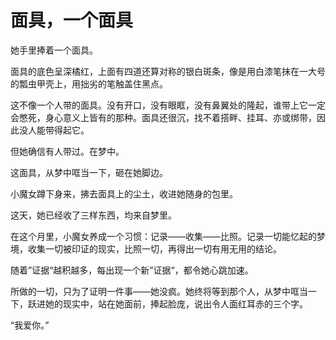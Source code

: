 # 面具，一个面具

她手里捧着一个面具。

面具的底色呈深橘红，上面有四道还算对称的银白斑条，像是用白漆笔抹在一大号的瓢虫甲壳上，用拙劣的笔触盖住黑点。

这不像一个人带的面具。没有开口，没有眼眶，没有鼻翼处的隆起，谁带上它一定会憋死，身心意义上皆有的那种。面具还很沉，找不着搭畔、挂耳、亦或绑带，因此没人能带得起它。

但她确信有人带过。在梦中。

这面具，从梦中哐当一下，砸在她脚边。

小魔女蹲下身来，拂去面具上的尘土，收进她随身的包里。

这天，她已经收了三样东西，均来自梦里。

在这个月里，小魔女养成一个习惯：记录——收集——比照。记录一切能忆起的梦境，收集一切被印证的现实，比照一切，再得出一切有用无用的结论。

随着”证据“越积越多，每出现一个新”证据“，都令她心跳加速。

所做的一切，只为了证明一件事——她没疯。她终将等到那个人，从梦中哐当一下，跃进她的现实中，站在她面前，捧起脸庞，说出令人面红耳赤的三个字。

“我爱你。”







